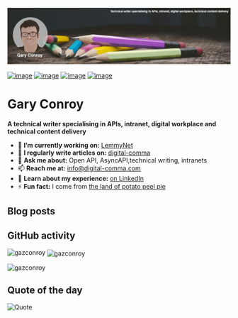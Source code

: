 ![alt](gary-banner.jpg)

[![image](https://img.shields.io/badge/LinkedIn-0077B5?style=for-the-badge&logo=linkedin&logoColor=white)](https://www.linkedin.com/in/garyconroy/)
[![image](https://img.shields.io/badge/GitHub-100000?style=for-the-badge&logo=github&logoColor=white)](https://github.com/gazconroy)
[![image](https://img.shields.io/badge/Gmail-D14836?style=for-the-badge&logo=gmail&logoColor=white)](mailto:info@digital-comma.com)
[![image](https://img.shields.io/badge/RSS-FFA500?style=for-the-badge&logo=rss&logoColor=white)](https://digital-comma.com/feed.xml)

# Gary Conroy

**A technical writer specialising in APIs, intranet, digital workplace and technical content delivery**

- 🔭  **I’m currently working on:** [LemmyNet](https://github.com/LemmyNet)
- 📝  **I regularly write articles on:** [digital-comma](https://digital-comma.com/)
- 💬  **Ask me about:** Open API, AsyncAPI,technical writing, intranets
- 📫  **Reach me at:** info@digital-comma.com
- 📄  **Learn about my experience:** [on LinkedIn](https://www.linkedin.com/in/garyconroy/)
- ⚡ **Fun fact:** I come from [the land of potato peel pie](https://en.wikipedia.org/wiki/Guernsey)

## Blog posts
<!-- BLOG-POST-LIST:START -->
<!-- BLOG-POST-LIST:END -->

## GitHub activity

<p><img align="left" src="https://github-readme-stats.vercel.app/api/top-langs?username=gazconroy&show_icons=true&locale=en&layout=compact" alt="gazconroy" /></p>

<p>&nbsp;<img align="center" src="https://github-readme-stats.vercel.app/api?username=gazconroy&show_icons=true&locale=en" alt="gazconroy" /></p>

<p><img align="center" src="https://github-readme-streak-stats.herokuapp.com/?user=gazconroy&" alt="gazconroy" /></p>

## Quote of the day

![Quote](https://github-readme-quotes.herokuapp.com/quote?layout=socrates)

